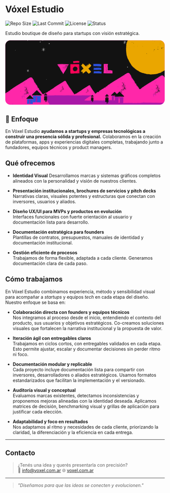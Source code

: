 # Vóxel Estudio

![Repo Size](https://img.shields.io/github/repo-size/voxel-estudio/voxel-estudio?style=flat-square) ![Last Commit](https://img.shields.io/github/last-commit/voxel-estudio/voxel-estudio?style=flat-square) ![License](https://img.shields.io/github/license/voxel-estudio/voxel-estudio?style=flat-square) ![Status](https://img.shields.io/badge/status-en%20desarrollo-yellow?style=flat-square) 

Estudio boutique de diseño para startups con visión estratégica.

![Imagen de bienvenida y logo de Vóxel Estudio](02_branding/voxel-repositorio.png)
## 🚀 Enfoque

En Vóxel Estudio **ayudamos a startups y empresas tecnológicas a construir una presencia sólida y profesional.** Colaboramos en la creación de plataformas, apps y experiencias digitales completas, trabajando junto a fundadores, equipos técnicos y product managers.

## Qué ofrecemos

- **Identidad Visual**
  Desarrollamos marcas y sistemas gráficos completos alineados con la personalidad y visión de nuestros clientes.
  
- **Presentación institucionales, brochures de servicios y pitch decks**  
  Narrativas claras, visuales potentes y estructuras que conectan con inversores, usuarios y aliados.
  
- **Diseño UX/UI para MVPs y productos en evolución**  
  Interfaces funcionales con fuerte orientación al usuario y documentación lista para desarrollo.
  
- **Documentación estratégica para founders**  
  Plantillas de contratos, presupuestos, manuales de identidad y documentación institucional.

- **Gestión eficiente de procesos**  
  Trabajamos de forma flexible, adaptada a cada cliente. Generamos documentación clara de cada paso.

## Cómo trabajamos

En Vóxel Estudio combinamos experiencia, método y sensibilidad visual para acompañar a *startups* y equipos *tech* en cada etapa del diseño. Nuestro enfoque se basa en:

- **Colaboración directa con founders y equipos técnicos**  
    Nos integramos al proceso desde el inicio, entendiendo el contexto del producto, sus usuarios y objetivos estratégicos. Co-creamos soluciones visuales que fortalecen la narrativa institucional y la propuesta de valor.
    
- **Iteración ágil con entregables claros**  
    Trabajamos en ciclos cortos, con entregables validados en cada etapa. Esto permite ajustar, escalar y documentar decisiones sin perder ritmo ni foco.
    
- **Documentación modular y replicable**  
    Cada proyecto incluye documentación lista para compartir con inversores, desarrolladores o aliados estratégicos. Usamos formatos estandarizados que facilitan la implementación y el versionado.
    
- **Auditoría visual y conceptual**  
    Evaluamos marcas existentes, detectamos inconsistencias y proponemos mejoras alineadas con la identidad deseada. Aplicamos matrices de decisión, benchmarking visual y grillas de aplicación para justificar cada elección.
    
- **Adaptabilidad y foco en resultados**  
    Nos adaptamos al ritmo y necesidades de cada cliente, priorizando la claridad, la diferenciación y la eficiencia en cada entrega.
    

---

## Contacto

> ¿Tenés una idea y querés presentarla con precisión?  
> 📩 info@voxel.com.ar
> 🌐 [voxel.com.ar](https://voxel.com.ar)

---

> _"Diseñamos para que las ideas se conecten y evolucionen."_